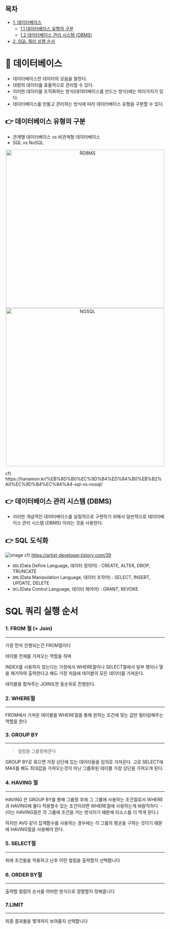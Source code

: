 ## 목차

- [1. 데이터베이스](#bookmark_tabs-데이터베이스) <br/>
  - [1.1  데이터베이스 유형의 구분](#데이터베이스-유형의-구분) <br/>
  - [1.2  데이터베이스 관리 시스템 (DBMS)](#데이터베이스-관리-시스템-(DBMS)) <br/>
- [2. SQL 쿼리 실행 순서](#SQL-쿼리-실행-순서) <br/>

# :bookmark_tabs: **데이터베이스**

+ 데이터베이스란 데이터의 모음을 말한다.
+ 대량의 데이터를 효율적으로 관리할 수 있다.
+ 이러한 데이터를 조직화하는 방식(데이터베이스를 만드는 방식)에는 여러가지가 있다.
+ 데이터베이스를 만들고 관리하는 방식에 따라 데이터베이스 유형을 구분할 수 있다.

## 👉 데이터베이스 유형의 구분

+ 관계형 데이터베이스 vs 비관계형 데이터베이스
+ SQL vs NoSQL

<p align=center>
  <img alt='RDBMS' width=500 src='https://i0.wp.com/hanamon.kr/wp-content/uploads/2021/07/SQL-%E1%84%80%E1%85%B5%E1%84%87%E1%85%A1%E1%86%AB-%E1%84%80%E1%85%AA%E1%86%AB%E1%84%80%E1%85%A8%E1%84%92%E1%85%A7%E1%86%BC-%E1%84%83%E1%85%A6%E1%84%8B%E1%85%B5%E1%84%90%E1%85%A5%E1%84%87%E1%85%A6%E1%84%8B%E1%85%B5%E1%84%89%E1%85%B3-%E1%84%83%E1%85%A9%E1%84%89%E1%85%B5%E1%86%A8%E1%84%92%E1%85%AA.png?resize=768%2C864&ssl=1'>
  <img alt='NOSQL' width=500 src='https://i0.wp.com/hanamon.kr/wp-content/uploads/2021/07/%E1%84%83%E1%85%A6%E1%84%8B%E1%85%B5%E1%84%90%E1%85%A5%E1%84%87%E1%85%A6%E1%84%8B%E1%85%B5%E1%84%89%E1%85%B3-%E1%84%92%E1%85%A7%E1%86%BC%E1%84%89%E1%85%B5%E1%86%A8-%E1%84%83%E1%85%A9%E1%84%89%E1%85%B5%E1%86%A8%E1%84%92%E1%85%AA-3.png?w=1280&ssl=1'>
</p>
cf) https://hanamon.kr/%EB%8D%B0%EC%9D%B4%ED%84%B0%EB%B2%A0%EC%9D%B4%EC%8A%A4-sql-vs-nosql/

## 👉 데이터베이스 관리 시스템 (DBMS)

+ 이러한 개념적인 데이터베이스를 실질적으로 구현하기 위해서 일반적으로 데이터베이스 관리 시스템 (DBMS) 이라는 것을 사용한다.

## 👉 SQL 도식화

![image](https://github.com/noxknow/SQL_study/assets/122594223/1489c1ef-4502-4f8b-bba4-6704bced6199)
cf) https://artist-developer.tistory.com/39

- `DDL`(Data Define Language, 데이터 정의어) : CREATE, ALTER, DROP, TRUNCATE
- `DML`(Data Manipulation Language, 데이터 조작어) : SELECT, INSERT, UPDATE, DELETE
- `DCL`(Data Control Language, 데이터 제어어) : GRANT, REVOKE

# SQL 쿼리 실행 순서

### 1. FROM 절 (+ Join)

---

가장 먼저 진행되는건 FROM절이다

테이블 전체를 가져오는 역할을 하며

INDEX를 사용하지 않는다는 가정에서 WHERE절이나 SELECT절에서 일부 행이나 열을 제거하여 출력한다고 해도 가장 처음에 테이블의 모든 데이터를 가져온다.

테이블을 합쳐주는 JOIN또한 동순위로 진행된다.

### **2.  WHERE절**

---

FROM에서 가져온 테이블을 WHERE절을 통해 원하는 조건에 맞는 값만 필터링해주는 역할을 한다

### **3. GROUP BY**

---

> 컬럼을 그룹핑해준다
> 

GROUP BY로 묶으면 가장 상단에 있는 데이터들을 임의로 가져온다. 고로 SELECT에 MAX를 해도 최대값을 가져오는것이 아닌 그룹화된 테이블 가장 상단을 가져오게 된다.

### **4. HAVING 절**

---

HAVING 은 GROUP BY를 통해 그룹핑 후에 그 그룹에 사용하는 조건절로서 WHERE 과 HAVING에 둘다 적용할수 있는 조건이라면 WHERE절에 사용하는게 바람직하다  -  (이는 HAVING절은 각 그룹에 조건을 거는 방식이기 떄문에 리소스를 더 먹게 된다.)

하지만 AVG 같이 집계함수를 사용하는 경우에는 각 그룹의 평균을 구하는 것이기 떄문에 HAVING절을 사용해야 한다.

### **5. SELECT절**

---

위에 조건들을 적용하고 난후 어떤 컬럼을 출력할지 선택합니다

### **6. ORDER BY절**

---

출력할 컬럼의 순서를 어떠한 방식으로 정렬할지 정해줍니다

### **7.LIMIT**

---

최종 결과물을 몇개까지 보여줄지 선택합니다
